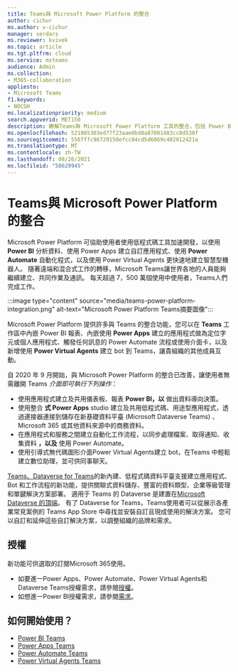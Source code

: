 ```yaml
---
title: Teams與 Microsoft Power Platform 的整合
author: cichur
ms.author: v-cichur
manager: serdars
ms.reviewer: kvivek
ms.topic: article
ms.tgt.pltfrm: cloud
ms.service: msteams
audience: Admin
ms.collection:
- M365-collaboration
appliesto:
- Microsoft Teams
f1.keywords:
- NOCSH
ms.localizationpriority: medium
search.appverid: MET150
description: 瞭解Teams與 Microsoft Power Platform 工具的整合，包括 Power BI、Power App、Power 自動化Power Virtual Agents。
ms.openlocfilehash: 521085303ed77f23aae0bd8a87001483cc8d530f
ms.sourcegitcommit: 556fffc96729150efcc04cd5d6069c402012421e
ms.translationtype: MT
ms.contentlocale: zh-TW
ms.lasthandoff: 08/26/2021
ms.locfileid: "58629945"
---
```

# <a name="teams-integration-with-microsoft-power-platform"></a>Teams與 Microsoft Power Platform 的整合

Microsoft Power Platform 可協助使用者使用低程式碼工具加速開發，以使用 **Power BI** 分析資料、使用 Power Apps 建立自訂應用程式、使用 **Power Automate** 自動化程式，以及使用 Power Virtual Agents 更快速地建立智慧型機器人。  隨著遠端和混合式工作的轉移，Microsoft Teams讓世界各地的人員能夠繼續建立、共同作業及通訊。 每天超過 7，500 萬個使用中使用者，Teams人們完成工作。

:::image type="content" source="media/teams-power-platform-integration.png" alt-text="Microsoft Power Platform Teams摘要圖像":::

Microsoft Power Platform 提供許多與 Teams 的整合功能，您可以在 **Teams** 工作區中內嵌 Power BI 報表、內嵌使用 **Power Apps** 建立的應用程式做為定位字元或個人應用程式、觸發任何訊息的 Power Automate 流程或使用介面卡，以及新增使用 **Power Virtual Agents** 建立 bot 到 Teams，讓貴組織的其他成員互動。

自 2020 年 9 月開始，與 Microsoft Power Platform 的整合已改善，讓使用者無需離開 Teams *介面即可執行下列操作*：

- 使用應用程式建立及共用儀表板、報表 **Power BI，以** 做出資料導向決策。
- 使用整合 **式 Power Apps** studio 建立及共用低程式碼、用途型應用程式，透過連接器連接到儲存在新基礎資料平臺 (Microsoft Dataverse Teams) 、Microsoft 365 或其他資料來源中的商務資料。
- 在應用程式和服務之間建立自動化工作流程，以同步處理檔案、取得通知、收集資料 **，以及** 使用 Power Automate。
- 使用引導式無代碼圖形介面Power Virtual Agents建立 bot，在Teams 中輕鬆建立數位助理，並可供同事聊天。

[Teams、Dataverse for Teams](/powerapps/teams/overview-data-platform)的新內建、低程式碼資料平臺支援建立應用程式、Bot 和工作流程的新功能，提供關聯式資料儲存、豐富的資料類型、企業等級管理和單鍵解決方案部署。 適用于 Teams 的 Dataverse 是建置在[Microsoft Dataverse 的頂端](/powerapps/maker/common-data-service/data-platform-intro)。 有了 Dataverse for Teams，Teams使用者可以從展示各產業常見案例的 Teams App Store 中尋找並安裝自訂且現成使用的解決方案。 您可以自訂和延伸這些自訂解決方案，以調整組織的品牌和需求。

## <a name="licensing"></a>授權

新功能可供選取的訂閱Microsoft 365使用。

- 如要進一Power Apps、Power Automate、Power Virtual Agents和 Dataverse Teams授權需求，請參閱[授權](/power-platform/admin/about-teams-environment)。
- 如想進一Power BI授權需求，請參閱[需求](/power-bi/collaborate-share/service-collaborate-microsoft-teams)。
 
## <a name="how-do-i-get-started"></a>如何開始使用？

- [Power BI Teams](/power-bi/collaborate-share/service-collaborate-microsoft-teams)
- [Power Apps Teams](/powerapps/teams/overview)
- [Power Automate Teams](/power-automate/teams/overview)
- [Power Virtual Agents Teams](/power-virtual-agents/teams/fundamentals-what-is-power-virtual-agents-teams)